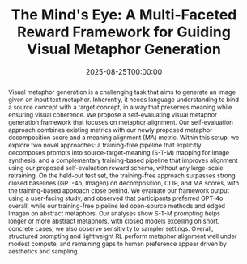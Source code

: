 ---
title: "The Mind's Eye: A Multi-Faceted Reward Framework for Guiding Visual Metaphor Generation"
date: 2025-08-25T00:00:00
authors: ["Girish A Koushik", "Fatemeh Nazarieh", "Katherine Birch", "Shenbin Qian", "Diptesh Kanojia"]
publication_types: ["3"]
abstract: "Visual metaphor generation is a challenging task that aims to generate an image given an input text metaphor. Inherently, it needs language understanding to bind a source concept with a target concept, in a way that preserves meaning while ensuring visual coherence. We propose a self-evaluating visual metaphor generation framework that focuses on metaphor alignment. Our self-evaluation approach combines existing metrics with our newly proposed metaphor decomposition score and a meaning alignment (MA) metric. Within this setup, we explore two novel approaches: a training-free pipeline that explicitly decomposes prompts into source-target-meaning (S-T-M) mapping for image synthesis, and a complementary training-based pipeline that improves alignment using our proposed self-evaluation reward schema, without any large-scale retraining. On the held-out test set, the training-free approach surpasses strong closed baselines (GPT-4o, Imagen) on decomposition, CLIP, and MA scores, with the training-based approach close behind. We evaluate our framework output using a user-facing study, and observed that participants preferred GPT-4o overall, while our training-free pipeline led open-source methods and edged Imagen on abstract metaphors. Our analyses show S-T-M prompting helps longer or more abstract metaphors, with closed models excelling on short, concrete cases; we also observe sensitivity to sampler settings. Overall, structured prompting and lightweight RL perform metaphor alignment well under modest compute, and remaining gaps to human preference appear driven by aesthetics and sampling."
featured: false
publication: "*arXiv preprint arXiv:2508.18569* | Accepted to a non-archival venue, GenCC Workshop @ NeurIPS 2025 | Under review @ ACL ARR"
url_pdf: "https://arxiv.org/abs/2508.18569"
url_preprint: "https://arxiv.org/abs/2508.18569"
tags: ["visual metaphor generation", "reward framework", "image synthesis", "metaphor alignment"]
---